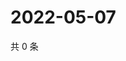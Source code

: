 # 2022-05-07

共 0 条

<!-- BEGIN WEIBO -->
<!-- 最后更新时间 Sat May 07 2022 00:02:51 GMT+0800 (China Standard Time) -->

<!-- END WEIBO -->
